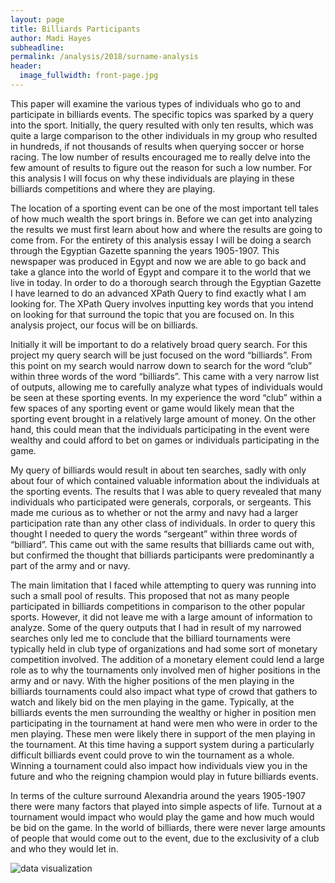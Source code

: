 ```yaml
---
layout: page
title: Billiards Participants 
author: Madi Hayes
subheadline: 
permalink: /analysis/2018/surname-analysis
header:
  image_fullwidth: front-page.jpg
---
```

This paper will examine the various types of individuals who go to and participate in billiards events. The specific topics was sparked by a query into the sport. Initially, the query resulted with only ten results, which was quite a large comparison to the other individuals in my group who resulted in hundreds, if not thousands of results when querying soccer or horse racing. The low number of results encouraged me to really delve into the few amount of results to figure out the reason for such a low number. For this analysis I will focus on why these individuals are playing in these billiards competitions and where they are playing.

The location of a sporting event can be one of the most important tell tales of how much wealth the sport brings in. Before we can get into analyzing the results we must first learn about how and where the results are going to come from. For the entirety of this analysis essay I will be doing a search through the Egyptian Gazette spanning the years 1905-1907. This newspaper was produced in Egypt and now we are able to go back and take a glance into the world of Egypt and compare it to the world that we live in today. In order to do a thorough search through the Egyptian Gazette I have learned to do an advanced XPath Query to find exactly what I am looking for. The XPath Query involves inputting key words that you intend on looking for that surround the topic that you are focused on. In this analysis project, our focus will be on billiards. 

Initially it will be important to do a relatively broad query search. For this project my query search will be just focused on the word “billiards”. From this point on my search would narrow down to search for the word “club” within three words of the word “billiards”. This came with a very narrow list of outputs, allowing me to carefully analyze what types of individuals would be seen at these sporting events. In my experience the word “club” within a few spaces of any sporting event or game would likely mean that the sporting event brought in a relatively large amount of money. On the other hand, this could mean that the individuals participating in the event were wealthy and could afford to bet on games or individuals participating in the game. 

My query of billiards would result in about ten searches, sadly with only about four of which contained valuable information about the individuals at the sporting events. The results that I was able to query revealed that many individuals who participated were generals, corporals, or sergeants. This made me curious as to whether or not the army and navy had a larger participation rate than any other class of individuals. In order to query this thought I needed to query the words “sergeant” within three words of “billiard”. This came out with the same results that billiards came out with, but confirmed the thought that billiards participants were predominantly a part of the army and or navy. 

The main limitation that I faced while attempting to query was running into such a small pool of results. This proposed that not as many people participated in billiards competitions in comparison to the other popular sports. However, it did not leave me with a large amount of information to analyze. Some of the query outputs that I had in result of my narrowed searches only led me to conclude that the billiard tournaments were typically held in club type of organizations and had some sort of monetary competition involved. The addition of a monetary element could lend a large role as to why the tournaments only involved men of higher positions in the army and or navy. With the higher positions of the men playing in the billiards tournaments could also impact what type of crowd that gathers to watch and likely bid on the men playing in the game. Typically, at the billiards events the men surrounding the wealthy or higher in position men participating in the tournament at hand were men who were in order to the men playing. These men were likely there in support of the men playing in the tournament. At this time having a support system during a particularly difficult billiards event could prove to win the tournament as a whole. Winning a tournament could also impact how individuals view you in the future and who the reigning champion would play in future billiards events. 

In terms of the culture surround Alexandria around the years 1905-1907 there were many factors that played into simple aspects of life. Turnout at a tournament would impact who would play the game and how much would be bid on the game. In the world of billiards, there were never large amounts of people that would come out to the event, due to the exclusivity of a club and who they would let in. 


![data visualization](filename.jpg "Caption")
